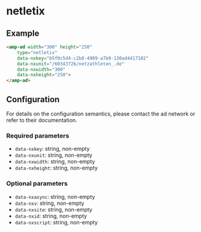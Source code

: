 <!---
Copyright 2016 The AMP HTML Authors. All Rights Reserved.

Licensed under the Apache License, Version 2.0 (the "License");
you may not use this file except in compliance with the License.
You may obtain a copy of the License at

      http://www.apache.org/licenses/LICENSE-2.0

Unless required by applicable law or agreed to in writing, software
distributed under the License is distributed on an "AS-IS" BASIS,
WITHOUT WARRANTIES OR CONDITIONS OF ANY KIND, either express or implied.
See the License for the specific language governing permissions and
limitations under the License.
-->

# netletix

## Example

```html
<amp-ad width="300" height="250"
    type="netletix"
    data-nxkey="b5f0c5d4-c2b8-4989-a7b9-130ad4417102"
    data-nxunit="/60343726/netzathleten_.de"
    data-nxwidth="300"
    data-nxheight="250">
</amp-ad>
```

## Configuration

For details on the configuration semantics, please contact the ad network or refer to their documentation. 

### Required parameters

- `data-nxkey`: string, non-empty 
- `data-nxunit`: string, non-empty 
- `data-nxwidth`: string, non-empty 
- `data-nxheight`: string, non-empty 

### Optional parameters 

- `data-nxasync`: string, non-empty 
- `data-nxv`: string, non-empty 
- `data-nxsite`: string, non-empty 
- `data-nxid`: string, non-empty 
- `data-nxscript`: string, non-empty 
